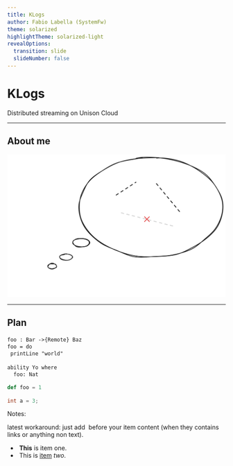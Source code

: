 ```yaml
---
title: KLogs
author: Fabio Labella (SystemFw)
theme: solarized
highlightTheme: solarized-light
revealOptions:
  transition: slide
  slideNumber: false
---
```


# KLogs

Distributed streaming on Unison Cloud

---
 
## About me


![](img/me.svg)


---

## Plan

```unison
foo : Bar ->{Remote} Baz
foo = do
 printLine "world"
 
ability Yo where
  foo: Nat
```
```scala
def foo = 1
```

```java
int a = 3;
```

Notes:

latest workaround: just add &shy;<!-- .element: class="fragment" -->
before your item content (when they contains links or anything non
text).

- &shy;<!-- .element: class="fragment" --> **This** is item one.
- &shy;<!-- .element: class="fragment" --> This is [item](https://...) *two*.
